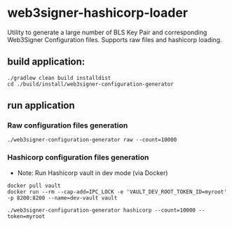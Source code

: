 # web3signer-hashicorp-loader

Utility to generate a large number of BLS Key Pair and corresponding Web3Signer Configuration files.
Supports raw files and hashicorp loading.

## build application:
~~~
./gradlew clean build installdist
cd ./build/install/web3signer-configuration-generator
~~~

## run application
### Raw configuration files generation
~~~
./web3signer-configuration-generator raw --count=10000
~~~
### Hashicorp configuration files generation
- Note: Run Hashicorp vault in dev mode (via Docker)
~~~
docker pull vault
docker run --rm --cap-add=IPC_LOCK -e 'VAULT_DEV_ROOT_TOKEN_ID=myroot' -p 8200:8200 --name=dev-vault vault
~~~
~~~
./web3signer-configuration-generator hashicorp --count=10000 --token=myroot
~~~ 
